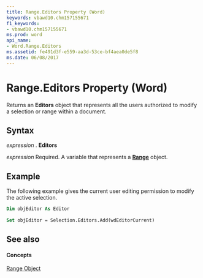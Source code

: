 ```yaml
---
title: Range.Editors Property (Word)
keywords: vbawd10.chm157155671
f1_keywords:
- vbawd10.chm157155671
ms.prod: word
api_name:
- Word.Range.Editors
ms.assetid: fe491d3f-e559-aa3d-53ce-bf4aea0de5f8
ms.date: 06/08/2017
---
```



# Range.Editors Property (Word)

Returns an **Editors** object that represents all the users authorized to modify a selection or range within a document.


## Syntax

 _expression_ . **Editors**

 _expression_ Required. A variable that represents a **[Range](range-object-word.md)** object.


## Example

The following example gives the current user editing permission to modify the active selection.


```vb
Dim objEditor As Editor 
 
Set objEditor = Selection.Editors.Add(wdEditorCurrent)
```


## See also


#### Concepts


[Range Object](range-object-word.md)

